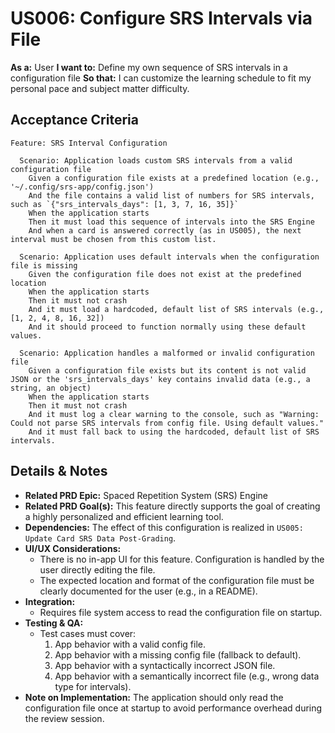 # US006: Configure SRS Intervals via File

**As a:** User
**I want to:** Define my own sequence of SRS intervals in a configuration file
**So that:** I can customize the learning schedule to fit my personal pace and subject matter difficulty.

## Acceptance Criteria

```gherkin
Feature: SRS Interval Configuration

  Scenario: Application loads custom SRS intervals from a valid configuration file
    Given a configuration file exists at a predefined location (e.g., '~/.config/srs-app/config.json')
    And the file contains a valid list of numbers for SRS intervals, such as `{"srs_intervals_days": [1, 3, 7, 16, 35]}`
    When the application starts
    Then it must load this sequence of intervals into the SRS Engine
    And when a card is answered correctly (as in US005), the next interval must be chosen from this custom list.

  Scenario: Application uses default intervals when the configuration file is missing
    Given the configuration file does not exist at the predefined location
    When the application starts
    Then it must not crash
    And it must load a hardcoded, default list of SRS intervals (e.g., [1, 2, 4, 8, 16, 32])
    And it should proceed to function normally using these default values.

  Scenario: Application handles a malformed or invalid configuration file
    Given a configuration file exists but its content is not valid JSON or the 'srs_intervals_days' key contains invalid data (e.g., a string, an object)
    When the application starts
    Then it must not crash
    And it must log a clear warning to the console, such as "Warning: Could not parse SRS intervals from config file. Using default values."
    And it must fall back to using the hardcoded, default list of SRS intervals.
```

## Details & Notes

*   **Related PRD Epic:** Spaced Repetition System (SRS) Engine
*   **Related PRD Goal(s):** This feature directly supports the goal of creating a highly personalized and efficient learning tool.
*   **Dependencies:** The effect of this configuration is realized in `US005: Update Card SRS Data Post-Grading`.
*   **UI/UX Considerations:**
    *   There is no in-app UI for this feature. Configuration is handled by the user directly editing the file.
    *   The expected location and format of the configuration file must be clearly documented for the user (e.g., in a README).
*   **Integration:**
    *   Requires file system access to read the configuration file on startup.
*   **Testing & QA:**
    *   Test cases must cover:
        1.  App behavior with a valid config file.
        2.  App behavior with a missing config file (fallback to default).
        3.  App behavior with a syntactically incorrect JSON file.
        4.  App behavior with a semantically incorrect file (e.g., wrong data type for intervals).
*   **Note on Implementation:** The application should only read the configuration file once at startup to avoid performance overhead during the review session.